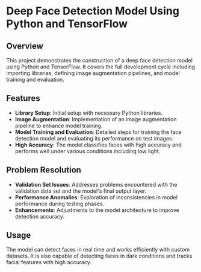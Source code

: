 # Deep Face Detection Model Using Python and TensorFlow

## Overview
This project demonstrates the construction of a deep face detection model using Python and TensorFlow. It covers the full development cycle including importing libraries, defining image augmentation pipelines, and model training and evaluation.

## Features
- **Library Setup**: Initial setup with necessary Python libraries.
- **Image Augmentation**: Implementation of an image augmentation pipeline to enhance model training.
- **Model Training and Evaluation**: Detailed steps for training the face detection model and evaluating its performance on test images.
- **High Accuracy**: The model classifies faces with high accuracy and performs well under various conditions including low light.

## Problem Resolution
- **Validation Set Issues**: Addresses problems encountered with the validation data set and the model's final output layer.
- **Performance Anomalies**: Exploration of inconsistencies in model performance during testing phases.
- **Enhancements**: Adjustments to the model architecture to improve detection accuracy.

## Usage
The model can detect faces in real time and works efficiently with custom datasets. It is also capable of detecting faces in dark conditions and tracks facial features with high accuracy.
